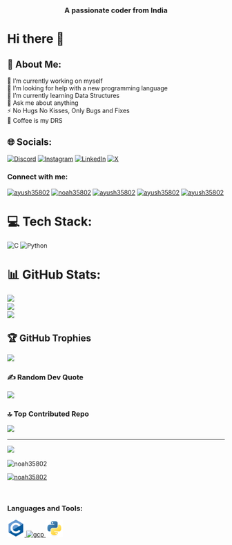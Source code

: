 <h3 align="center">A passionate coder from India</h3>

# Hi there 👋
## 💫 About Me:
🔭 I’m currently working on myself<br>🤝 I’m looking for help with a new programming language<br>🌱 I’m currently learning Data Structures<br>💬 Ask me about anything<br>⚡ No Hugs No Kisses, Only Bugs and Fixes<br> 🍵 Coffee is my DRS


## 🌐 Socials:
[![Discord](https://img.shields.io/badge/Discord-%237289DA.svg?logo=discord&logoColor=white)](https://discord.gg/noah_35802) [![Instagram](https://img.shields.io/badge/Instagram-%23E4405F.svg?logo=Instagram&logoColor=white)](https://instagram.com/noah35802) [![LinkedIn](https://img.shields.io/badge/LinkedIn-%230077B5.svg?logo=linkedin&logoColor=white)](https://linkedin.com/in/ayush35802) [![X](https://img.shields.io/badge/X-black.svg?logo=X&logoColor=white)](https://x.com/NOAH35802) 
<h3 align="left">Connect with me:</h3>
<p align="left">
<a href="https://linkedin.com/in/ayush35802" target="blank"><img align="center" src="https://raw.githubusercontent.com/rahuldkjain/github-profile-readme-generator/master/src/images/icons/Social/linked-in-alt.svg" alt="ayush35802" height="30" width="40" /></a>
<a href="https://instagram.com/noah35802" target="blank"><img align="center" src="https://raw.githubusercontent.com/rahuldkjain/github-profile-readme-generator/master/src/images/icons/Social/instagram.svg" alt="noah35802" height="30" width="40" /></a>
<a href="https://www.hackerrank.com/ayush35802" target="blank"><img align="center" src="https://raw.githubusercontent.com/rahuldkjain/github-profile-readme-generator/master/src/images/icons/Social/hackerrank.svg" alt="ayush35802" height="30" width="40" /></a>
<a href="https://www.leetcode.com/ayush35802" target="blank"><img align="center" src="https://raw.githubusercontent.com/rahuldkjain/github-profile-readme-generator/master/src/images/icons/Social/leet-code.svg" alt="ayush35802" height="30" width="40" /></a>
<a href="https://auth.geeksforgeeks.org/user/ayush35802" target="blank"><img align="center" src="https://raw.githubusercontent.com/rahuldkjain/github-profile-readme-generator/master/src/images/icons/Social/geeks-for-geeks.svg" alt="ayush35802" height="30" width="40" /></a>
</p>

# 💻 Tech Stack:
![C](https://img.shields.io/badge/c-%2300599C.svg?style=for-the-badge&logo=c&logoColor=white) ![Python](https://img.shields.io/badge/python-3670A0?style=for-the-badge&logo=python&logoColor=ffdd54)
# 📊 GitHub Stats:
![](https://github-readme-stats.vercel.app/api?username=noah35802&theme=dark&hide_border=false&include_all_commits=false&count_private=false)<br/>
![](https://github-readme-streak-stats.herokuapp.com/?user=noah35802&theme=dark&hide_border=false)<br/>
![](https://github-readme-stats.vercel.app/api/top-langs/?username=noah35802&theme=dark&hide_border=false&include_all_commits=false&count_private=false&layout=compact)

## 🏆 GitHub Trophies
![](https://github-profile-trophy.vercel.app/?username=noah35802&theme=radical&no-frame=false&no-bg=false&margin-w=4)

### ✍️ Random Dev Quote
![](https://quotes-github-readme.vercel.app/api?type=horizontal&theme=radical)

### 🔝 Top Contributed Repo
![](https://github-contributor-stats.vercel.app/api?username=noah35802&limit=5&theme=dark&combine_all_yearly_contributions=true)

---
[![](https://visitcount.itsvg.in/api?id=noah35802&icon=0&color=0)](https://visitcount.itsvg.in)

<p align="left"> <img src="https://komarev.com/ghpvc/?username=noah35802&label=Profile%20views&color=0e75b6&style=flat" alt="noah35802" /> </p>

<p align="left"> <a href="https://github.com/ryo-ma/github-profile-trophy"><img src="https://github-profile-trophy.vercel.app/?username=noah35802" alt="noah35802" /></a> </p>

<p align="left"> <a href="https://twitter.com/" target="blank"><img src="https://img.shields.io/twitter/follow/?logo=twitter&style=for-the-badge" alt="" /></a> </p>

<h3 align="left">Languages and Tools:</h3>
<p align="left"> <a href="https://www.cprogramming.com/" target="_blank" rel="noreferrer"> <img src="https://raw.githubusercontent.com/devicons/devicon/master/icons/c/c-original.svg" alt="c" width="40" height="40"/> </a> <a href="https://cloud.google.com" target="_blank" rel="noreferrer"> <img src="https://www.vectorlogo.zone/logos/google_cloud/google_cloud-icon.svg" alt="gcp" width="40" height="40"/> </a> <a href="https://www.python.org" target="_blank" rel="noreferrer"> <img src="https://raw.githubusercontent.com/devicons/devicon/master/icons/python/python-original.svg" alt="python" width="40" height="40"/> </a> </p>


<!-- Proudly created with GPRM ( https://gprm.itsvg.in ) -->
